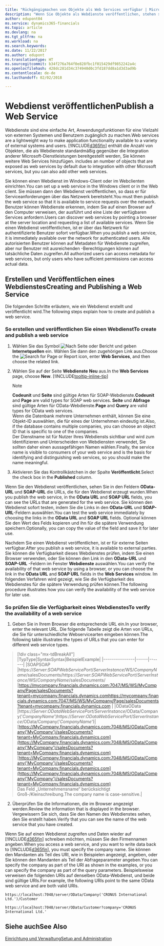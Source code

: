 ```yaml
---
title: "Rückgängigmachen von Objekte als Web Services verfügbar | Microsoft Docs"
description: "Wenn Sie Objekte als Webdienste veröffentlichen, stehen sie sofort auf dem Netzwerk zur Verfügung."
author: edupont04
ms.service: dynamics365-financials
ms.topic: article
ms.devlang: na
ms.tgt_pltfrm: na
ms.workload: na
ms.search.keywords: 
ms.date: 11/22/2017
ms.author: edupont
ms.translationtype: HT
ms.sourcegitcommit: b34f276a764f0e828fbc1f015429df9852242a4c
ms.openlocfilehash: 428dc281d34c374940d0c3fd187dd8a1d3d3ad9b
ms.contentlocale: de-de
ms.lasthandoff: 02/02/2018

---
```

# <a name="publish-a-web-service"></a><span data-ttu-id="45a7d-103">Webdienst veröffentlichen</span><span class="sxs-lookup"><span data-stu-id="45a7d-103">Publish a Web Service</span></span>
<span data-ttu-id="45a7d-104">Webdienste sind eine einfache Art, Anwendungsfunktionen für eine Vielzahl von externen Systemen und Benutzern zugänglich zu machen.</span><span class="sxs-lookup"><span data-stu-id="45a7d-104">Web services are a lightweight way to make application functionality available to a variety of external systems and users.</span></span> [!INCLUDE[d365fin](includes/d365fin_md.md)]<span data-ttu-id="45a7d-105"> enthält die Anzahl von Objekten, die als Webdienste standardmäßig gegenüber die Integration anderer Microsoft-Dienstleistungen bereitgestellt werden, Sie können weitere Web Services hinzufügen.</span><span class="sxs-lookup"><span data-stu-id="45a7d-105"> includes an number of objects that are exposed as web services by default due to integration with other Microsoft services, but you can also add other web services.</span></span>  

<span data-ttu-id="45a7d-106">Sie können einen Webdienst im Windows-Client oder im Webclienten einrichten.</span><span class="sxs-lookup"><span data-stu-id="45a7d-106">You can set up a web service in the Windows client or in the Web client.</span></span> <span data-ttu-id="45a7d-107">Sie müssen dann den Webdienst veröffentlichen, so dass er für Serviceanforderungen über das Netzwerk bereitsteht.</span><span class="sxs-lookup"><span data-stu-id="45a7d-107">You must then publish the web service so that it is available to service requests over the network.</span></span> <span data-ttu-id="45a7d-108">Benutzer können Webdienste erkennen, indem Sie auf einen Browser auf den Computer verweisen, der ausführt und eine Liste der verfügbaren Services anfordern.</span><span class="sxs-lookup"><span data-stu-id="45a7d-108">Users can discover web services by pointing a browser at the server location and requesting a list of available services.</span></span> <span data-ttu-id="45a7d-109">Wenn Sie einen Webdienst veröffentlichen, ist er über das Netzwerk für authentifizierte Benutzer sofort verfügbar.</span><span class="sxs-lookup"><span data-stu-id="45a7d-109">When you publish a web service, it is immediately available over the network for authenticated users.</span></span> <span data-ttu-id="45a7d-110">Alle autorisierten Benutzer können auf Metadaten für Webdienste zugreifen, aber nur Benutzer mit ausreichenden -Berechtigungen können auf tatsächliche Daten zugreifen.</span><span class="sxs-lookup"><span data-stu-id="45a7d-110">All authorized users can access metadata for web services, but only users who have sufficient permissions can access actual data.</span></span>

## <a name="creating-and-publishing-a-web-service"></a><span data-ttu-id="45a7d-111">Erstellen und Veröffentlichen eines Webdienstes</span><span class="sxs-lookup"><span data-stu-id="45a7d-111">Creating and Publishing a Web Service</span></span>  
<span data-ttu-id="45a7d-112">Die folgenden Schritte erläutern, wie ein Webdienst erstellt und veröffentlicht wird.</span><span class="sxs-lookup"><span data-stu-id="45a7d-112">The following steps explain how to create and publish a web service.</span></span>  

### <a name="to-create-and-publish-a-web-service"></a><span data-ttu-id="45a7d-113">So erstellen und veröffentlichen Sie einen Webdienst</span><span class="sxs-lookup"><span data-stu-id="45a7d-113">To create and publish a web service</span></span>  

1.  <span data-ttu-id="45a7d-114">Wählen Sie das Symbol ![Nach Seite oder Bericht](media/ui-search/search_small.png "Nach Seite oder Bericht suche") und geben **Internetquellen** ein. Wählen Sie dann den zugehörigen Link aus.</span><span class="sxs-lookup"><span data-stu-id="45a7d-114">Choose the ![Search for Page or Report](media/ui-search/search_small.png "Search for Page or Report icon") icon, enter **Web Services**, and then choose the related link.</span></span>  
2.  <span data-ttu-id="45a7d-115">Wählen Sie auf der Seite **Webdienste** **Neu** aus.</span><span class="sxs-lookup"><span data-stu-id="45a7d-115">In the **Web Services** page, choose **New**.</span></span> [!INCLUDE[tooltip-inline-tip](includes/tooltip-inline-tip_md.md)]  

    > [!NOTE]  
    >  <span data-ttu-id="45a7d-116">**Codeunit** und **Seite** sind gültige Arten für SOAP-Webdienste.</span><span class="sxs-lookup"><span data-stu-id="45a7d-116">**Codeunit** and **Page** are valid types for SOAP web services.</span></span> <span data-ttu-id="45a7d-117">**Seite** und **Abfrage** sind gültige Arten für OData-Webdienste.</span><span class="sxs-lookup"><span data-stu-id="45a7d-117">**Page** and **Query** are valid types for OData web services.</span></span>  
    <span data-ttu-id="45a7d-118">Wenn die Datenbank mehrere Unternehmen enthält, können Sie eine Objekt-ID auswählen, die für eines der Unternehmen eindeutig ist.</span><span class="sxs-lookup"><span data-stu-id="45a7d-118">Also, if the database contains multiple companies, you can choose an object ID that is specific to one of the companies.</span></span>  
    <span data-ttu-id="45a7d-119">Der Dienstname ist für Nutzer Ihres Webdiensts sichtbar und wird zum Identifizieren und Unterscheiden von Webdiensten verwendet, Sie sollten daher einen aussagefähigen Namen wählen.</span><span class="sxs-lookup"><span data-stu-id="45a7d-119">Finally, the service name is visible to consumers of your web service and is the basis for identifying and distinguishing web services, so you should make the name meaningful.</span></span>

3.  <span data-ttu-id="45a7d-120">Aktivieren Sie das Kontrollkästchen in der Spalte **Veröffentlicht**.</span><span class="sxs-lookup"><span data-stu-id="45a7d-120">Select the check box in the **Published** column.</span></span>  

<span data-ttu-id="45a7d-121">Wenn Sie den Webdienst veröffentlichen, sehen Sie in den Feldern **OData-URL** und **SOAP-URL** die URLs, die für den Webdienst erzeugt wurden.</span><span class="sxs-lookup"><span data-stu-id="45a7d-121">When you publish the web service, in the **OData URL** and **SOAP URL** fields, you can see the URLs that are generated for the web service.</span></span> <span data-ttu-id="45a7d-122">Sie können den Webdienst sofort testen, indem Sie die Links in den **OData-URL** und **SOAP-URL**-Feldern auswählen.</span><span class="sxs-lookup"><span data-stu-id="45a7d-122">You can test the web service immediately by choosing the links in the **OData URL** and **SOAP URL** fields.</span></span> <span data-ttu-id="45a7d-123">Optional können Sie den Wert des Felds kopieren und ihn für die spätere Verwendung speichern.</span><span class="sxs-lookup"><span data-stu-id="45a7d-123">Optionally, you can copy the value of the field and save it for later use.</span></span>  

<span data-ttu-id="45a7d-124">Nachdem Sie einen Webdienst veröffentlichen, ist er für externe Seiten verfügbar.</span><span class="sxs-lookup"><span data-stu-id="45a7d-124">After you publish a web service, it is available to external parties.</span></span> <span data-ttu-id="45a7d-125">Sie können die Verfügbarkeit dieses Webdienstes prüfen, indem Sie einen Browser verwenden, oder Sie können den Link in den **OData-URL** und **SOAP-URL** -Feldern im Fenster **Webdienste** auswählen.</span><span class="sxs-lookup"><span data-stu-id="45a7d-125">You can verify the availability of that web service by using a browser, or you can choose the link in the **OData URL** and **SOAP URL** fields in the **Web Services** window.</span></span> <span data-ttu-id="45a7d-126">Im folgenden Verfahren wird gezeigt, wie Sie die Verfügbarkeit des Webdienstes für die spätere Verwendung prüfen können.</span><span class="sxs-lookup"><span data-stu-id="45a7d-126">The following procedure illustrates how you can verify the availability of the web service for later use.</span></span>  

### <a name="to-verify-the-availability-of-a-web-service"></a><span data-ttu-id="45a7d-127">So prüfen Sie die Verfügbarkeit eines Webdienstes</span><span class="sxs-lookup"><span data-stu-id="45a7d-127">To verify the availability of a web service</span></span>  

1.  <span data-ttu-id="45a7d-128">Geben Sie in Ihrem Browser die entsprechende URL ein.</span><span class="sxs-lookup"><span data-stu-id="45a7d-128">In your browser, enter the relevant URL.</span></span> <span data-ttu-id="45a7d-129">Die folgende Tabelle zeigt die Arten von URLs, die Sie für unterschiedliche Webservicearten eingeben können.</span><span class="sxs-lookup"><span data-stu-id="45a7d-129">The following table illustrates the types of URLs that you can enter for different web service types.</span></span>  
> [!div class="mx-tdBreakAll"]
> |<span data-ttu-id="45a7d-130">Typ</span><span class="sxs-lookup"><span data-stu-id="45a7d-130">Type</span></span>|<span data-ttu-id="45a7d-131">Syntax</span><span class="sxs-lookup"><span data-stu-id="45a7d-131">Syntax</span></span>|<span data-ttu-id="45a7d-132">Beispiel</span><span class="sxs-lookup"><span data-stu-id="45a7d-132">Example</span></span>|
> |----------------|------|-------|
> |<span data-ttu-id="45a7d-133">SOAP</span><span class="sxs-lookup"><span data-stu-id="45a7d-133">SOAP</span></span> |<span data-ttu-id="45a7d-134">https://*Server*:*SOAPWebServicePort*/*ServerInstance*/WS/*CompanyName*/salesDocuments/</span><span class="sxs-lookup"><span data-stu-id="45a7d-134">https://*Server*:*SOAPWebServicePort*/*ServerInstance*/WS/*CompanyName*/salesDocuments/</span></span> |<span data-ttu-id="45a7d-135">https://mycompany.financials.dynamics.com:7047/MS/WS/MyCompany/Page/salesDocuments?tenant=mycompany.financials.dynamics.com</span><span class="sxs-lookup"><span data-stu-id="45a7d-135">https://mycompany.financials.dynamics.com:7047/MS/WS/MyCompany/Page/salesDocuments?tenant=mycompany.financials.dynamics.com</span></span> |
> |<span data-ttu-id="45a7d-136">OData</span><span class="sxs-lookup"><span data-stu-id="45a7d-136">OData</span></span> |<span data-ttu-id="45a7d-137">https://*Server*:*ODataWebServicePort*/*ServerInstance*/OData/Company('*CompanyName*')</span><span class="sxs-lookup"><span data-stu-id="45a7d-137">https://*Server*:*ODataWebServicePort*/*ServerInstance*/OData/Company('*CompanyName*')</span></span>|<span data-ttu-id="45a7d-138">[https://MyCompany.financials.dynamics.com:7048/MS/OData/Company('MyCompany')/salesDocuments?tenant=MyCompany.financials.dynamics.com](https://MyCompany.financials.dynamics.com:7048/MS/OData/Company('MyCompany')/salesDocuments?tenant=MyCompany.financials.dynamics.com)</span><span class="sxs-lookup"><span data-stu-id="45a7d-138">[https://MyCompany.financials.dynamics.com:7048/MS/OData/Company('MyCompany')/salesDocuments?tenant=MyCompany.financials.dynamics.com](https://MyCompany.financials.dynamics.com:7048/MS/OData/Company('MyCompany')/salesDocuments?tenant=MyCompany.financials.dynamics.com)</span></span> <br />    <span data-ttu-id="45a7d-139">Das Feld „Unternehmensname“ berücksichtigt Groß-/Kleinschreibung.</span><span class="sxs-lookup"><span data-stu-id="45a7d-139">The company name is case-sensitive.</span></span>|

2.  <span data-ttu-id="45a7d-140">Überprüfen Sie die Informationen, die im Browser angezeigt werden.</span><span class="sxs-lookup"><span data-stu-id="45a7d-140">Review the information that is displayed in the browser.</span></span> <span data-ttu-id="45a7d-141">Vergewissern Sie sich, dass Sie den Namen des Webdienstes sehen, den Sie erstellt haben.</span><span class="sxs-lookup"><span data-stu-id="45a7d-141">Verify that you can see the name of the web service that you have created.</span></span>  

<span data-ttu-id="45a7d-142">Wenn Sie auf einen Webdienst zugreifen und Daten wieder auf [!INCLUDE[d365fin](includes/d365fin_md.md)] schreiben möchten, müssen Sie den Firmennamen angeben.</span><span class="sxs-lookup"><span data-stu-id="45a7d-142">When you access a web service, and you want to write data back to [!INCLUDE[d365fin](includes/d365fin_md.md)], you must specify the company name.</span></span> <span data-ttu-id="45a7d-143">Sie können den Mandanten als Teil des URI, wie in Beispielen angezeigt, angeben, oder Sie können den Mandanten als Teil der Abfrageparameter angeben.</span><span class="sxs-lookup"><span data-stu-id="45a7d-143">You can specify the company as part of the URI as shown in the examples, or you can specify the company as part of the query parameters.</span></span> <span data-ttu-id="45a7d-144">Beispielsweise verweisen die folgenden URIs auf denselben OData-Webdienst, und beide sind gültige URIs.</span><span class="sxs-lookup"><span data-stu-id="45a7d-144">For example, the following URIs point to the same OData web service and are both valid URIs.</span></span>  

```  
https://localhost:7048/server/OData/Company('CRONUS International Ltd.')/Customer  
```  

```  
https://localhost:7048/server/OData/Customer?company='CRONUS International Ltd.'  
```  

## <a name="see-also"></a><span data-ttu-id="45a7d-145">Siehe auch</span><span class="sxs-lookup"><span data-stu-id="45a7d-145">See Also</span></span>  
[<span data-ttu-id="45a7d-146">Einrichtung und Verwaltung</span><span class="sxs-lookup"><span data-stu-id="45a7d-146">Setup and Administration</span></span>](admin-setup-and-administration.md)  

